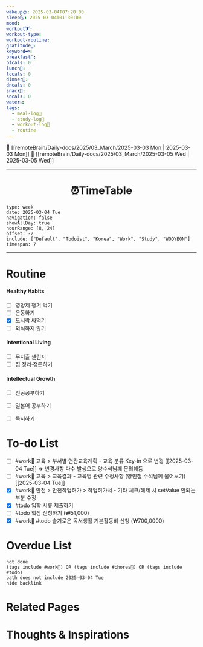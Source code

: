 ```yaml
---
wakeup🌞: 2025-03-04T07:20:00
sleep🌜: 2025-03-04T01:30:00
mood: 
workout🏋️: 
workout-type: 
workout-routine: 
gratitude🙏: 
keyword🗝️: 
breakfast🍳: 
bfcals: 0
lunch🍚: 
lccals: 0
dinner🥗: 
dncals: 0
snack🍬: 
sncals: 0
water💧: 
tags:
  - meal-log📝
  - study-log📓
  - workout-log💪
  - routine
---
```


🔺 [[remoteBrain/Daily-docs/2025/03_March/2025-03-03 Mon | 2025-03-03 Mon]]
🔻 [[remoteBrain/Daily-docs/2025/03_March/2025-03-05 Wed | 2025-03-05 Wed]]
___
<h1> <center>⏰TimeTable </center> </h1>

```gEvent
type: week
date: 2025-03-04 Tue
navigation: false
showAllDay: true
hourRange: [8, 24]
offset: -2
include: ["Default", "Todoist", "Korea", "Work", "Study", "WOOYEON"]
timespan: 7
```

--- 


# Routine 

####  Healthy Habits
- [ ] 영양제 챙겨 먹기
- [ ] 운동하기
- [x] 도시락 싸먹기
- [ ] 외식하지 않기 

####  Intentional Living 
- [ ] 무지출 챌린지 
- [ ] 집 정리·정돈하기

#### Intellectual Growth
- [ ] 전공공부하기
- [ ] 일본어 공부하기
- [ ] 독서하기



# To-do List

- [ ] #work💼 교육 > 부서별 연간교육계획 - 교육 분류 Key-in 으로 변경 [[2025-03-04 Tue]] ⇒ 변경사항 다수 발생으로 양수석님께 문의해둠 
- [ ] #work💼 교육 > 교육결과 - 교육명 관련 수정사항 (양인철 수석님께 물어보기)  [[2025-03-04 Tue]]
- [x] #work💼 안전 > 안전작업허가 > 작업허가서 - 기타 체크/해제 시 setValue 안되는 부분 수정
- [x] #todo 입학 서류 제출하기
- [ ] #todo 학잠 신청하기 (₩51,000)
- [x] #work💼 #todo 슬기로운 독서생활 기본활동비 신청 (₩700,0000)

# Overdue List
```tasks
not done
(tags include #work💼) OR (tags include #chores🧺) OR (tags include #todo)
path does not include 2025-03-04 Tue
hide backlink
```

# Related Pages



# Thoughts & Inspirations

